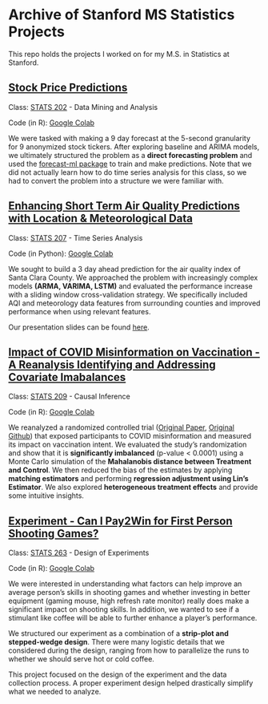 # Archive of Stanford MS Statistics Projects

This repo holds the projects I worked on for my M.S. in Statistics at Stanford.

## [Stock Price Predictions](Stock%20Predictions)

Class: [STATS 202](https://stats-202.github.io/) - Data Mining and Analysis

Code (in R): [Google Colab](https://colab.research.google.com/drive/10Ze50f7lqaIhnqwnDOKastTpuRbXjEO7?usp=sharing)

We were tasked with making a 9 day forecast at the 5-second granularity for 9 anonymized stock tickers. After exploring baseline and ARIMA models, we ultimately structured the problem as a **direct forecasting problem** and used the [forecast-ml package](https://github.com/nredell/forecastML) to train and make predictions. Note that we did not actually learn how to do time series analysis for this class, so we had to convert the problem into a structure we were familiar with.

## [Enhancing Short Term Air Quality Predictions with Location & Meteorological Data](Time%20Series%20Analysis)

Class: [STATS 207](https://stats207.github.io/) - Time Series Analysis

Code (in Python): [Google Colab](https://colab.research.google.com/drive/1KIKg49sdifofzCIjpVpQPysOMXAv9ILT?usp=sharing)

We sought to build a 3 day ahead prediction for the air quality index of Santa Clara County. We approached the problem with increasingly complex models **(ARMA, VARIMA, LSTM)** and evaluated the performance increase with a sliding window cross-validation strategy. We specifically included AQI and meteorology data features from surrounding counties and improved performance when using relevant features.

Our presentation slides can be found [here](https://docs.google.com/presentation/d/1ceUaLOzDaqnKD3VWfMPAv-vJA9nDjUhnisoOHEsvEmo/edit?usp=sharing).

## [Impact of COVID Misinformation on Vaccination - A Reanalysis Identifying and Addressing Covariate Imabalances](Causal%20Inference)

Class: [STATS 209](https://explorecourses.stanford.edu/search?view=catalog&filter-coursestatus-Active=on&page=0&catalog=&q=STATS+209%3A+Introduction+to+Causal+Inference&collapse=) - Causal Inference

Code (in R): [Google Colab](https://colab.research.google.com/drive/1m-5hD2vt-CH9IzeQGlbHD6cQt5Qaih9b?usp=sharing)

We reanalyzed a randomized controlled trial ([Original Paper](https://www.nature.com/articles/s41562-021-01056-1), [Original Github](https://github.com/sloomba/covid19-misinfo/)) that exposed participants to COVID misinformation and measured its impact on vaccination intent. We evaluated the study’s randomization and show that it is **significantly imbalanced** (p-value < 0.0001) using a Monte Carlo simulation of the **Mahalanobis distance between Treatment and Control**. We then reduced the bias of the estimates by applying **matching estimators** and performing **regression adjustment using Lin’s Estimator**. We also explored **heterogeneous treatment effects** and provide some intuitive insights.

## [Experiment - Can I Pay2Win for First Person Shooting Games?](Design%20of%20Experiments)

Class: [STATS 263](https://artowen.su.domains/courses/363-1415/) - Design of Experiments

Code (in R): [Google Colab](https://colab.research.google.com/drive/1JXveQ5GIK52_TwRZ14CiS4XF6amgUXcJ?usp=sharing)

We were interested in understanding what factors can help improve an average person’s skills in shooting games and whether investing in better equipment (gaming mouse, high refresh rate monitor) really does make a significant impact on shooting skills. In addition, we wanted to see if a stimulant like coffee will be able to further enhance a player’s performance.

We structured our experiment as a combination of a **strip-plot and stepped-wedge design**. There were many logistic details that we considered during the design, ranging from how to parallelize the runs to whether we should serve hot or cold coffee.

This project focused on the design of the experiment and the data collection process. A proper experiment design helped drastically simplify what we needed to analyze.
